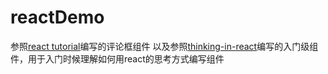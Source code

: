 # reactDemo
  参照[react tutorial](http://reactjs.cn/react/docs/tutorial.html)编写的评论框组件
以及参照[thinking-in-react](http://reactjs.cn/react/docs/thinking-in-react.html)编写的入门级组件，用于入门时候理解如何用react的思考方式编写组件
